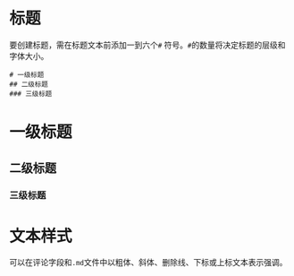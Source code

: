 # 标题
要创建标题，需在标题文本前添加一到六个`#` 符号。`#`的数量将决定标题的层级和字体大小。
```
# 一级标题
## 二级标题
### 三级标题
```
# 一级标题
## 二级标题
### 三级标题

# 文本样式
可以在评论字段和`.md`文件中以粗体、斜体、删除线、下标或上标文本表示强调。

